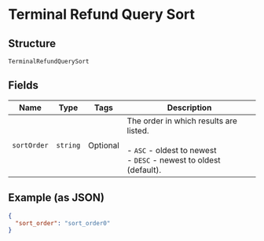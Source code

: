 
# Terminal Refund Query Sort

## Structure

`TerminalRefundQuerySort`

## Fields

| Name | Type | Tags | Description |
|  --- | --- | --- | --- |
| `sortOrder` | `string` | Optional | The order in which results are listed.<br><br>- `ASC` - oldest to newest<br>- `DESC` - newest to oldest (default). |

## Example (as JSON)

```json
{
  "sort_order": "sort_order0"
}
```

